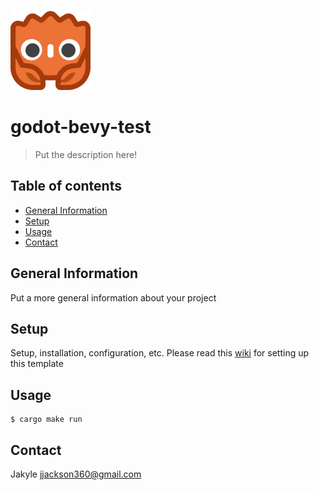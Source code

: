 ![Project Logo](./godot/assets/godot-ferris-128x128.png)

# godot-bevy-test
> Put the description here!

## Table of contents
* [General Information](#general-information)
* [Setup](#setup)
* [Usage](#usage)
* [Contact](#contact)

## General Information
Put a more general information about your project

## Setup
Setup, installation, configuration, etc. Please read this [wiki](https://github.com/macalimlim/godot-rust-template/wiki) for setting up this template

## Usage
```shell
$ cargo make run
```
## Contact
Jakyle <jjackson360@gmail.com>
